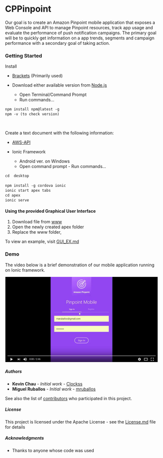 # CPPinpoint

Our goal is to create an Amazon Pinpoint mobile application that exposes a Web Console and API to manage Pinpoint resources, track app usage and evaluate the performance of push notification campaigns. The primary goal will be to quickly get information on a app trends, segments and campaign performance with a secondary goal of taking action.

### Getting Started
Install 
* [Brackets](http://brackets.io/) (Primarily used) 

* Download either available version from [Node.js](https://nodejs.org/en/)
    - Open Terminal/Command Prompt 
     - Run commands...
```
npm install npm@latest -g
npm -v (to check version)



```
Create a text document with the following information:
* [AWS-API](https://github.com/mruballos/CPPinpoint/blob/master/AWS-API)

* Ionic Framework
    - Android ver. on Windows
     - Open command prompt
      - Run commands...
```
cd  desktop

npm install -g cordova ionic
ionic start apex tabs
cd apex
ionic serve
```

#### Using the provided Graphical User Interface
  1. Download file from [www](https://github.com/mruballos/CPPinpoint/tree/master/www) 
  2. Open the newly created apex folder
  3. Replace the www folder, 
  
  To view an example, visit [GUI_EX.md](https://github.com/mruballos/CPPinpoint/blob/master/GUI_EX.md)

### Demo 

The video below is a brief demonstration of our mobile application running on Ionic framework. 

[![ScreenShot](https://github.com/mruballos/CPPinpoint/blob/master/Screenshots/demo_screen.JPG)](https://www.youtube.com/watch?v=LhDFWAgg-DA)

##### Authors

* **Kevin Chau** - *Initial work* - [Clockss](https://github.com/Clockss)
* **Miguel Ruballos** - *Initial work* - [mruballos](https://github.com/mruballos)

See also the list of [contributors](https://github.com/mruballos/CPPinpoint/graphs/contributors) who participated in this project.

##### License

This project is licensed under the Apache License - see the [License.md](License.md) file for details

##### Acknowledgments

* Thanks to anyone whose code was used


